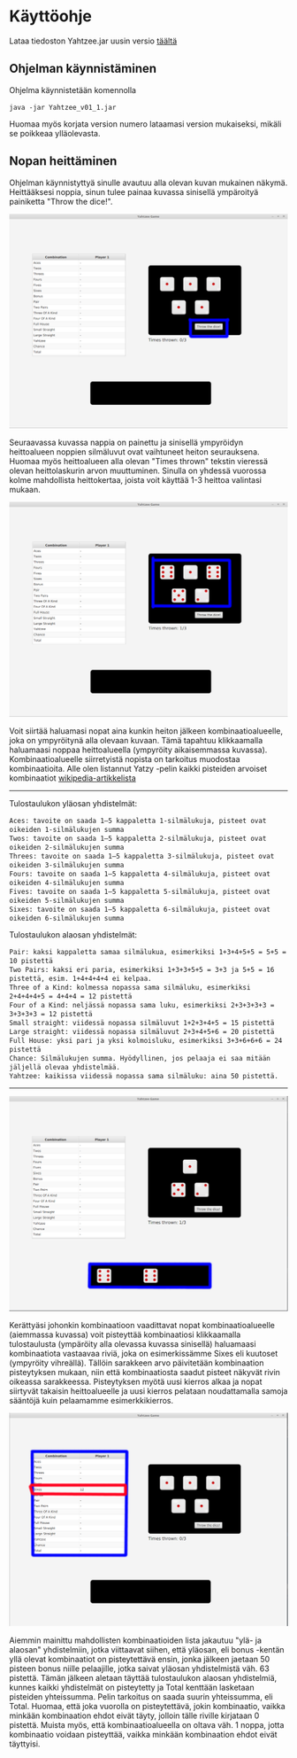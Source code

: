 <h1>Käyttöohje</h1>

Lataa tiedoston Yahtzee.jar uusin versio [täältä](https://github.com/rpulkka/otm-harjoitustyo/releases)

<h2>Ohjelman käynnistäminen</h2>

Ohjelma käynnistetään komennolla

```
java -jar Yahtzee_v01_1.jar
```
Huomaa myös korjata version numero lataamasi version mukaiseksi, mikäli se poikkeaa ylläolevasta.

<h2>Nopan heittäminen</h2>

Ohjelman käynnistyttyä sinulle avautuu alla olevan kuvan mukainen näkymä. Heittääksesi noppia, sinun tulee painaa
kuvassa sinisellä ympäroityä painiketta "Throw the dice!". 

![GitHub Logo](tutorial1.png)

Seuraavassa kuvassa nappia on painettu ja sinisellä ympyröidyn heittoalueen noppien silmäluvut ovat vaihtuneet heiton 
seurauksena. Huomaa myös heittoalueen alla olevan "Times thrown" tekstin vieressä olevan heittolaskurin arvon
muuttuminen. Sinulla on yhdessä vuorossa kolme mahdollista heittokertaa, joista voit käyttää 1-3 heittoa valintasi
mukaan.

![GitHub Logo](tutorial2.png)

Voit siirtää haluamasi nopat aina kunkin heiton jälkeen kombinaatioalueelle, joka on ympyröitynä alla olevaan kuvaan.
Tämä tapahtuu klikkaamalla haluamaasi noppaa heittoalueella (ympyröity aikaisemmassa kuvassa). Kombinaatioalueelle
siirretyistä nopista on tarkoitus muodostaa kombinaatioita. Alle olen listannut Yatzy -pelin kaikki pisteiden
arvoiset kombinaatiot [wikipedia-artikkelista](https://github.com/rpulkka/otm-harjoitustyo/releases)

---
Tulostaulukon yläosan yhdistelmät:

    Aces: tavoite on saada 1–5 kappaletta 1-silmälukuja, pisteet ovat oikeiden 1-silmälukujen summa
    Twos: tavoite on saada 1–5 kappaletta 2-silmälukuja, pisteet ovat oikeiden 2-silmälukujen summa
    Threes: tavoite on saada 1–5 kappaletta 3-silmälukuja, pisteet ovat oikeiden 3-silmälukujen summa
    Fours: tavoite on saada 1–5 kappaletta 4-silmälukuja, pisteet ovat oikeiden 4-silmälukujen summa
    Fives: tavoite on saada 1–5 kappaletta 5-silmälukuja, pisteet ovat oikeiden 5-silmälukujen summa
    Sixes: tavoite on saada 1–5 kappaletta 6-silmälukuja, pisteet ovat oikeiden 6-silmälukujen summa
    
Tulostaulukon alaosan yhdistelmät:

    Pair: kaksi kappaletta samaa silmälukua, esimerkiksi 1+3+4+5+5 = 5+5 = 10 pistettä
    Two Pairs: kaksi eri paria, esimerkiksi 1+3+3+5+5 = 3+3 ja 5+5 = 16 pistettä, esim. 1+4+4+4+4 ei kelpaa.
    Three of a Kind: kolmessa nopassa sama silmäluku, esimerkiksi 2+4+4+4+5 = 4+4+4 = 12 pistettä
    Four of a Kind: neljässä nopassa sama luku, esimerkiksi 2+3+3+3+3 = 3+3+3+3 = 12 pistettä
    Small straight: viidessä nopassa silmäluvut 1+2+3+4+5 = 15 pistettä
    Large straight: viidessä nopassa silmäluvut 2+3+4+5+6 = 20 pistettä
    Full House: yksi pari ja yksi kolmoisluku, esimerkiksi 3+3+6+6+6 = 24 pistettä
    Chance: Silmälukujen summa. Hyödyllinen, jos pelaaja ei saa mitään jäljellä olevaa yhdistelmää.
    Yahtzee: kaikissa viidessä nopassa sama silmäluku: aina 50 pistettä.
---

![GitHub Logo](tutorial3.png)

Kerättyäsi johonkin kombinaatioon vaadittavat nopat kombinaatioalueelle (aiemmassa kuvassa) voit pisteyttää
kombinaatiosi klikkaamalla tulostaulusta (ympäröity alla olevassa kuvassa sinisellä) haluamaasi kombinaatiota
vastaavaa riviä, joka on esimerkissämme Sixes eli kuutoset (ympyröity vihreällä). Tällöin sarakkeen arvo
päivitetään kombinaation pisteytyksen mukaan, niin että kombinaatiosta saadut pisteet näkyvät rivin oikeassa
sarakkeessa. Pisteytyksen myötä uusi kierros alkaa ja nopat siirtyvät takaisin heittoalueelle ja uusi kierros
pelataan noudattamalla samoja sääntöjä kuin pelaamamme esimerkkikierros. 

![GitHub Logo](tutorial4.png)

Aiemmin mainittu mahdollisten
kombinaatioiden lista jakautuu "ylä- ja alaosan" yhdistelmiin, jotka viittaavat siihen, että yläosan, eli bonus
-kentän yllä olevat kombinaatiot on pisteytettävä ensin, jonka jälkeen jaetaan 50 pisteen bonus niille pelaajille,
jotka saivat yläosan yhdistelmistä väh. 63 pistettä. Tämän jälkeen aletaan täyttää tulostaulukon alaosan
yhdistelmiä, kunnes kaikki yhdistelmät on pisteytetty ja Total kenttään lasketaan pisteiden yhteissumma. Pelin 
tarkoitus on saada suurin yhteissumma, eli Total. Huomaa, että joka vuorolla on pisteytettävä, jokin kombinaatio,
vaikka minkään kombinaation ehdot eivät täyty, jolloin tälle riville kirjataan 0 pistettä. Muista myös, että
kombinaatioalueella on oltava väh. 1 noppa, jotta kombinaatio voidaan pisteyttää, vaikka minkään kombinaation 
ehdot eivät täyttyisi.
